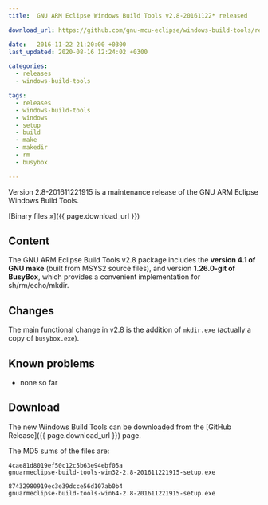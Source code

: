 ```yaml
---
title:  GNU ARM Eclipse Windows Build Tools v2.8-20161122* released

download_url: https://github.com/gnu-mcu-eclipse/windows-build-tools/releases/tag/v2.8

date:   2016-11-22 21:20:00 +0300
last_updated: 2020-08-16 12:24:02 +0300

categories:
  - releases
  - windows-build-tools

tags:
  - releases
  - windows-build-tools
  - windows
  - setup
  - build
  - make
  - makedir
  - rm
  - busybox

---
```


Version 2.8-201611221915 is a maintenance release of the GNU ARM Eclipse Windows Build Tools.

[Binary files »]({{ page.download_url }})

## Content

The GNU ARM Eclipse Build Tools v2.8 package includes the **version 4.1 of GNU make** (built from MSYS2 source files), and version **1.26.0-git of BusyBox**, which provides a convenient implementation for sh/rm/echo/mkdir.

## Changes

The main functional change in v2.8 is the addition of `mkdir.exe` (actually a copy of `busybox.exe`).

## Known problems

* none so far

## Download

The new Windows Build Tools can be downloaded from the [GitHub Release]({{ page.download_url }}) page.

The MD5 sums of the files are:

```
4cae81d8019ef50c12c5b63e94ebf05a  
gnuarmeclipse-build-tools-win32-2.8-201611221915-setup.exe

87432980919ec3e39dcce56d107ab0b4  
gnuarmeclipse-build-tools-win64-2.8-201611221915-setup.exe
```
